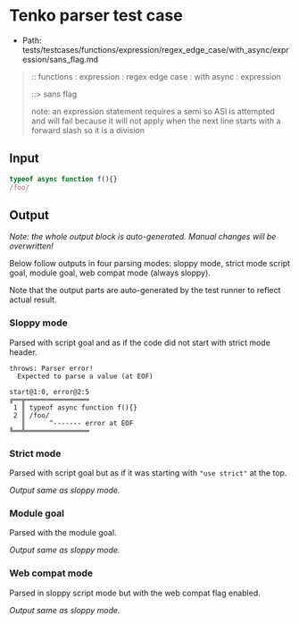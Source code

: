# Tenko parser test case

- Path: tests/testcases/functions/expression/regex_edge_case/with_async/expression/sans_flag.md

> :: functions : expression : regex edge case : with async : expression
>
> ::> sans flag
>
> note: an expression statement requires a semi so ASI is attempted and will fail because it will not apply when the next line starts with a forward slash so it is a division

## Input

`````js
typeof async function f(){}
/foo/
`````

## Output

_Note: the whole output block is auto-generated. Manual changes will be overwritten!_

Below follow outputs in four parsing modes: sloppy mode, strict mode script goal, module goal, web compat mode (always sloppy).

Note that the output parts are auto-generated by the test runner to reflect actual result.

### Sloppy mode

Parsed with script goal and as if the code did not start with strict mode header.

`````
throws: Parser error!
  Expected to parse a value (at EOF)

start@1:0, error@2:5
╔══╦════════════════
 1 ║ typeof async function f(){}
 2 ║ /foo/
   ║      ^------- error at EOF
╚══╩════════════════

`````

### Strict mode

Parsed with script goal but as if it was starting with `"use strict"` at the top.

_Output same as sloppy mode._

### Module goal

Parsed with the module goal.

_Output same as sloppy mode._

### Web compat mode

Parsed in sloppy script mode but with the web compat flag enabled.

_Output same as sloppy mode._
